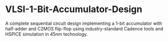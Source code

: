 # VLSI-1-Bit-Accumulator-Design
A complete sequential circuit design implementing a 1-bit accumulator with half-adder and C2MOS flip-flop using industry-standard Cadence tools and HSPICE simulation in 45nm technology.
